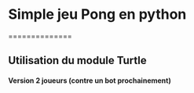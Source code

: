 # Simple jeu Pong en python
==============
 
## Utilisation du module Turtle

#### Version 2 joueurs (contre un bot prochainement)


